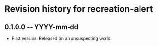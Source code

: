 # Revision history for recreation-alert

## 0.1.0.0 -- YYYY-mm-dd

* First version. Released on an unsuspecting world.
